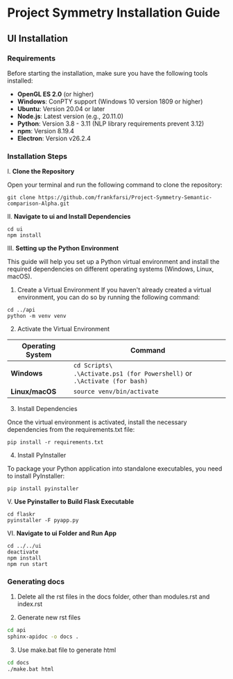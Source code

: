 # Project Symmetry Installation Guide

## UI Installation

### Requirements
Before starting the installation, make sure you have the following tools installed:

- **OpenGL ES 2.0** (or higher)
- **Windows**: ConPTY support (Windows 10 version 1809 or higher)
- **Ubuntu**: Version 20.04 or later
- **Node.js**: Latest version (e.g., 20.11.0)
- **Python**: Version 3.8 - 3.11 (NLP library requirements prevent 3.12)
- **npm**: Version 8.19.4
- **Electron**: Version v26.2.4


### Installation Steps

I. **Clone the Repository**

Open your terminal and run the following command to clone the repository:

```
git clone https://github.com/frankfarsi/Project-Symmetry-Semantic-comparison-Alpha.git
```


II. **Navigate to ui and Install Dependencies**

```
cd ui
npm install
```

III. **Setting up the Python Environment**

This guide will help you set up a Python virtual environment and install the required dependencies on different operating systems (Windows, Linux, macOS).

   1. Create a Virtual Environment
   If you haven't already created a virtual environment, you can do so by running the following command:
   
   ```
   cd ../api
   python -m venv venv
   ```
   2. Activate the Virtual Environment
   
   | **Operating System** | **Command** |
   |----------------------|-------------|
   | **Windows**          | `cd Scripts\` <br> `.\Activate.ps1 (for Powershell)` or `.\Activate (for bash)` |
   | **Linux/macOS**      | `source venv/bin/activate` |
   
   3. Install Dependencies
      
   Once the virtual environment is activated, install the necessary dependencies from the requirements.txt file:
   
   ```
   pip install -r requirements.txt
   ```
   
   4. Install PyInstaller
      
   To package your Python application into standalone executables, you need to install PyInstaller:
   
   ```
   pip install pyinstaller
   ```

V. **Use Pyinstaller to Build Flask Executable**

```
cd flaskr
pyinstaller -F pyapp.py
```

VI. **Navigate to ui Folder and Run App**

```
cd ../../ui
deactivate
npm install
npm run start
```

### Generating docs

1. Delete all the rst files in the docs folder, other than modules.rst and index.rst

2. Generate new rst files

```bash
cd api
sphinx-apidoc -o docs .
```

3. Use make.bat file to generate html

```bash
cd docs
./make.bat html
